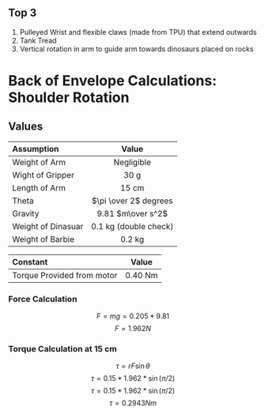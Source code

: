 ## Top 3
1. Pulleyed Wrist and flexible claws (made from TPU) that extend outwards
2. Tank Tread
3. Vertical rotation in arm to guide arm towards dinosaurs placed on rocks




# Back of Envelope Calculations: Shoulder Rotation

## Values
| Assumption | Value|
| :---------------- |  :----: |
| Weight of Arm |   Negligible |
| Wight of Gripper | 30 g |
| Length of Arm | 15 cm |
| Theta | $\pi \over 2$ degrees|
| Gravity | 9.81 $m\over s^2$|
| Weight of Dinasuar |   0.1 kg (double check)  |
| Weight of Barbie |   0.2 kg  |

| Constant | Value|
| :---------------- |  :----: |
| Torque Provided from motor |   0.40 Nm  |

### Force Calculation
$$ F = mg = 0.205*9.81$$
$$ F = 1.962 N $$


### Torque Calculation at 15 cm
$$ \tau = rF\sin\theta  $$
$$ \tau = 0.15*1.962*\sin(\pi/2)    $$
$$ \tau = 0.15*1.962*\sin(\pi/2)    $$
$$ \tau = 0.2943 Nm  $$